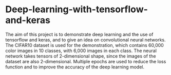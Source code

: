 # Deep-learning-with-tensorflow-and-keras
The aim of this project is to demonstrate deep learning and the use of tensorflow and keras, and to give an idea on convolutional neural networks. 
The CIFAR10 dataset is used for the demonstration, which contains 60,000 color images in 10 classes, with 6,000 images in each class. 
The neural network takes tensors of 2-dimensional shape, since the images of the dataset are also 2-dimensional. Multiple epochs are used to reduce the loss function and to improve the accuracy of the deep learning model.

